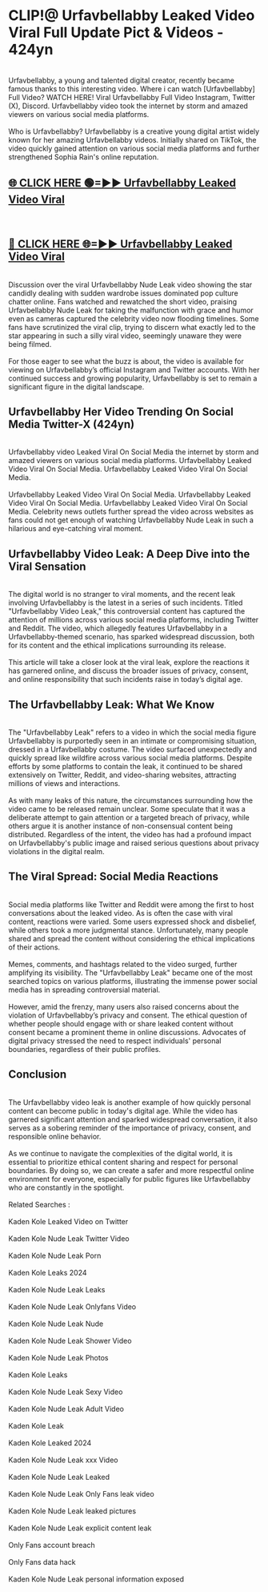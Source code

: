 # CLIP!@ Urfavbellabby Leaked Video Viral Full Update Pict & Videos - 424yn
<br>
Urfavbellabby, a young and talented digital creator, recently became famous thanks to this interesting video. Where i can watch [Urfavbellabby] Full Video? WATCH HERE! Viral Urfavbellabby Full Video Instagram, Twitter (X), Discord. Urfavbellabby video took the internet by storm and amazed viewers on various social media platforms.
<br><br>
Who is Urfavbellabby? Urfavbellabby is a creative young digital artist widely known for her amazing Urfavbellabby videos. Initially shared on TikTok, the video quickly gained attention on various social media platforms and further strengthened Sophia Rain's online reputation.
<br>
<h2><a href="https://bestclip.site?title=Urfavbellabby">🌐 CLICK HERE 🟢=►► Urfavbellabby Leaked Video Viral</a></h2>
<br>
<h2><a href="https://bestclip.site?title=Urfavbellabby">🔴 CLICK HERE 🌐=►► Urfavbellabby Leaked Video Viral</a></h2>
<br>
Discussion over the viral Urfavbellabby Nude Leak video showing the star candidly dealing with sudden wardrobe issues dominated pop culture chatter online. Fans watched and rewatched the short video, praising Urfavbellabby Nude Leak for taking the malfunction with grace and humor even as cameras captured the celebrity video now flooding timelines. Some fans have scrutinized the viral clip, trying to discern what exactly led to the star appearing in such a silly viral video, seemingly unaware they were being filmed.
<br><br>
For those eager to see what the buzz is about, the video is available for viewing on Urfavbellabby’s official Instagram and Twitter accounts. With her continued success and growing popularity, Urfavbellabby is set to remain a significant figure in the digital landscape.
<br>
<h2>Urfavbellabby Her Video Trending On Social Media Twitter-X (424yn)</h2>
<br>
Urfavbellabby video Leaked Viral On Social Media the internet by storm and amazed viewers on various social media platforms. Urfavbellabby Leaked Video Viral On Social Media. Urfavbellabby Leaked Video Viral On Social Media.
<br><br>
Urfavbellabby Leaked Video Viral On Social Media. Urfavbellabby Leaked Video Viral On Social Media. Urfavbellabby Leaked Video Viral On Social Media. Celebrity news outlets further spread the video across websites as fans could not get enough of watching Urfavbellabby Nude Leak in such a hilarious and eye-catching viral moment.
<br>
<h2>Urfavbellabby Video Leak: A Deep Dive into the Viral Sensation</h2>
<br>
The digital world is no stranger to viral moments, and the recent leak involving Urfavbellabby is the latest in a series of such incidents. Titled "Urfavbellabby Video Leak," this controversial content has captured the attention of millions across various social media platforms, including Twitter and Reddit. The video, which allegedly features Urfavbellabby in a Urfavbellabby-themed scenario, has sparked widespread discussion, both for its content and the ethical implications surrounding its release.
<br><br>
This article will take a closer look at the viral leak, explore the reactions it has garnered online, and discuss the broader issues of privacy, consent, and online responsibility that such incidents raise in today’s digital age.
<br>
<h2>The Urfavbellabby Leak: What We Know</h2>
<br>
The "Urfavbellabby Leak" refers to a video in which the social media figure Urfavbellabby is purportedly seen in an intimate or compromising situation, dressed in a Urfavbellabby costume. The video surfaced unexpectedly and quickly spread like wildfire across various social media platforms. Despite efforts by some platforms to contain the leak, it continued to be shared extensively on Twitter, Reddit, and video-sharing websites, attracting millions of views and interactions.
<br><br>
As with many leaks of this nature, the circumstances surrounding how the video came to be released remain unclear. Some speculate that it was a deliberate attempt to gain attention or a targeted breach of privacy, while others argue it is another instance of non-consensual content being distributed. Regardless of the intent, the video has had a profound impact on Urfavbellabby's public image and raised serious questions about privacy violations in the digital realm.
<br>
<h2>The Viral Spread: Social Media Reactions</h2>
<br>
Social media platforms like Twitter and Reddit were among the first to host conversations about the leaked video. As is often the case with viral content, reactions were varied. Some users expressed shock and disbelief, while others took a more judgmental stance. Unfortunately, many people shared and spread the content without considering the ethical implications of their actions.
<br><br>
Memes, comments, and hashtags related to the video surged, further amplifying its visibility. The "Urfavbellabby Leak" became one of the most searched topics on various platforms, illustrating the immense power social media has in spreading controversial material.
<br><br>
However, amid the frenzy, many users also raised concerns about the violation of Urfavbellabby’s privacy and consent. The ethical question of whether people should engage with or share leaked content without consent became a prominent theme in online discussions. Advocates of digital privacy stressed the need to respect individuals' personal boundaries, regardless of their public profiles.
<br>
<h2>Conclusion</h2>
<br>
The Urfavbellabby video leak is another example of how quickly personal content can become public in today's digital age. While the video has garnered significant attention and sparked widespread conversation, it also serves as a sobering reminder of the importance of privacy, consent, and responsible online behavior.
<br><br>
As we continue to navigate the complexities of the digital world, it is essential to prioritize ethical content sharing and respect for personal boundaries. By doing so, we can create a safer and more respectful online environment for everyone, especially for public figures like Urfavbellabby who are constantly in the spotlight.
<br><br>
Related Searches :
<br><br>
Kaden Kole Leaked Video on Twitter
<br><br>
Kaden Kole Nude Leak Twitter Video
<br><br>
Kaden Kole Nude Leak Porn
<br><br>
Kaden Kole Leaks 2024
<br><br>
Kaden Kole Nude Leak Leaks
<br><br>
Kaden Kole Nude Leak Onlyfans Video
<br><br>
Kaden Kole Nude Leak Nude
<br><br>
Kaden Kole Nude Leak Shower Video
<br><br>
Kaden Kole Nude Leak Photos
<br><br>
Kaden Kole Leaks
<br><br>
Kaden Kole Nude Leak Sexy Video
<br><br>
Kaden Kole Nude Leak Adult Video
<br><br>
Kaden Kole Leak
<br><br>
Kaden Kole Leaked 2024
<br><br>
Kaden Kole Nude Leak xxx Video
<br><br>
Kaden Kole Nude Leak Leaked
<br><br>
Kaden Kole Nude Leak Only Fans leak video
<br><br>
Kaden Kole Nude Leak leaked pictures
<br><br>
Kaden Kole Nude Leak explicit content leak
<br><br>
Only Fans account breach
<br><br>
Only Fans data hack
<br><br>
Kaden Kole Nude Leak personal information exposed